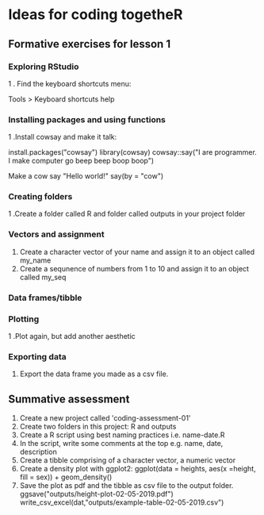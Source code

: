 # Ideas for coding togetheR

## Formative exercises for lesson 1

### Exploring RStudio 

1 . Find the keyboard shortcuts menu:

Tools > Keyboard shortcuts help

### Installing packages and using functions

1 .Install cowsay and make it talk:

install.packages("cowsay")
library(cowsay)
cowsay::say("I are programmer. I make computer go beep beep boop boop")

Make a cow say "Hello  world!"
say(by = "cow")

### Creating folders

1 .Create a folder called R and folder called outputs in your project folder

### Vectors and assignment

1. Create a character vector of your name and assign it to an object called my_name
2. Create a sequnence of numbers from 1 to 10 and assign it to an object called my_seq

### Data frames/tibble

### Plotting

1 .Plot again, but add another aesthetic

### Exporting data

1. Export the data frame you made as a csv file.

## Summative assessment

1. Create a new project called 'coding-assessment-01'
2. Create two folders in this project: R and outputs
3. Create a R script using best naming practices i.e. name-date.R
4. In the script, write some comments at the top e.g. name, date, description
5. Create a tibble comprising of a character vector, a numeric vector
6. Create a density plot with ggplot2:
    ggplot(data = heights, aes(x =height, fill = sex)) + geom_density()
7. Save the plot as pdf and the tibble as csv file to the output folder.
    ggsave("outputs/height-plot-02-05-2019.pdf")
    write_csv_excel(dat,"outputs/example-table-02-05-2019.csv")


